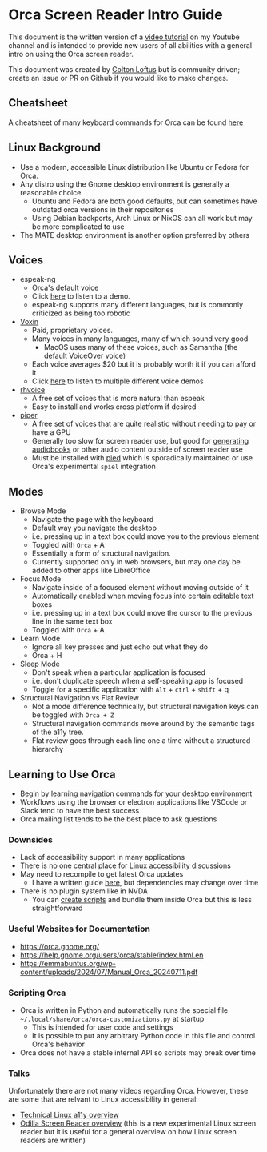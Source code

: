 # Orca Screen Reader Intro Guide

This document is the written version of a [video tutorial](https://youtu.be/ugcaDHSWtaE?si=JKzrzp18owBEkC-a) on my Youtube channel and is intended to provide new users of all abilities with a general intro on using the Orca screen reader.

This document was created by [Colton Loftus](https://github.com/C-Loftus) but is community driven; create an issue or PR on Github if you would like to make changes.

## Cheatsheet

A cheatsheet of many keyboard commands for Orca can be found [here](cheatsheet.md)

## Linux Background

- Use a modern, accessible Linux distribution like Ubuntu or Fedora for Orca.
- Any distro using the Gnome desktop environment is generally a reasonable choice. 
    - Ubuntu and Fedora are both good defaults, but can sometimes have outdated orca versions in their repositories
    - Using Debian backports, Arch Linux or NixOS can all work but may be more complicated to use
- The MATE desktop environment is another option preferred by others

## Voices

- espeak-ng 
    - Orca's default voice
    - Click [here](https://github.com/C-Loftus/orca-intro-guide/blob/main/voices/espeak.mp3) to listen to a demo. 
    - espeak-ng supports many different languages, but is commonly criticized as being too robotic
- [Voxin](https://voxin.oralux.net/voice.php)
    - Paid, proprietary voices. 
    - Many voices in many languages, many of which sound very good
        - MacOS uses many of these voices, such as Samantha (the default VoiceOver voice)
    - Each voice averages $20 but it is probably worth it if you can afford it
    - Click [here](https://github.com/C-Loftus/orca-intro-guide/blob/main/voices/voxin/) to listen to multiple different voice demos
- [rhvoice](https://rhvoice.org/)
    - A free set of voices that is more natural than espeak
    - Easy to install and works cross platform if desired
- [piper](https://rhasspy.github.io/piper-samples/)
    - A free set of voices that are quite realistic without needing to pay or have a GPU
    - Generally too slow for screen reader use, but good for [generating audiobooks](https://github.com/C-Loftus/QuickPiperAudiobook) or other audio content outside of screen reader use
    - Must be installed with [pied](https://github.com/Elleo/pied) which is sporadically maintained or use Orca's experimental `spiel` integration

## Modes

- Browse Mode
    - Navigate the page with the keyboard
    - Default way you navigate the desktop
    - i.e. pressing up in a text box could move you to the previous element
    - Toggled with `Orca` + A
    - Essentially a form of structural navigation. 
    - Currently supported only in web browsers, but may one day be added to other apps like LibreOffice
- Focus Mode
    - Navigate inside of a focused element without moving outside of it
    - Automatically enabled when moving focus into certain editable text boxes
    - i.e. pressing up in a text box could move the cursor to the previous line in the same text box
    - Toggled with `Orca` + A
- Learn Mode
    - Ignore all key presses and just echo out what they do
    - Orca + H 
- Sleep Mode
    - Don't speak when a particular application is focused
    - i.e. don't duplicate speech when a self-speaking app is focused
    - Toggle for a specific application with `Alt` + `ctrl` + `shift` + q
- Structural Navigation vs Flat Review
    - Not a mode difference technically, but structural navigation keys can be toggled with `Orca + Z`
    - Structural navigation commands move around by the semantic tags of the a11y tree. 
    - Flat review goes through each line one a time without a structured hierarchy 

## Learning to Use Orca

- Begin by learning navigation commands for your desktop environment
- Workflows using the browser or electron applications like VSCode or Slack tend to have the best success
- Orca mailing list tends to be the best place to ask questions

### Downsides

- Lack of accessibility support in many applications
- There is no one central place for Linux accessibility discussions
- May need to recompile to get latest Orca updates
    - I have a written guide [here](https://gist.github.com/C-Loftus/5c71ebef18717a364e1ac2865a54e1e9), but dependencies may change over time
- There is no plugin system like in NVDA
    - You can [create scripts](#scripting-orca) and bundle them inside Orca but this is less straightforward

### Useful Websites for Documentation

* https://orca.gnome.org/
* https://help.gnome.org/users/orca/stable/index.html.en
* https://emmabuntus.org/wp-content/uploads/2024/07/Manual_Orca_20240711.pdf

### Scripting Orca

- Orca is written in Python and automatically runs the special file `~/.local/share/orca/orca-customizations.py` at startup
    - This is intended for user code and settings
    - It is possible to put any arbitrary Python code in this file and control Orca's behavior
- Orca does not have a stable internal API so scripts may break over time

### Talks 

Unfortunately there are not many videos regarding Orca. However, these are some that are relvant to Linux accessibility in general:

* [Technical Linux a11y overview](https://www.youtube.com/watch?v=_RQBh7UmEps)
* [Odilia Screen Reader overview](https://www.youtube.com/watch?v=8EPTDCmS7nA) (this is a new experimental Linux screen reader but it is useful for a general overview on how Linux screen readers are written)

<!-- ## Other Useful a11y content -->
<!-- * https://www.youtube.com/watch?v=xseIsaxrlXo
* https://www.youtube.com/watch?v=w9psDfEFf9c -->
<!-- * http://htmlpreview.github.io/?https://github.com/brailcom/speechd/blob/master/doc/ssip.html -->